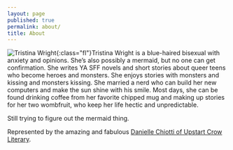```yaml
---
layout: page
published: true
permalink: about/
title: About
---
```


![Tristina Wright]({{site.baseurl}}/media/tristina-wright.jpg){:class="fl"}Tristina Wright is a blue-haired bisexual with anxiety and opinions. She’s also possibly a mermaid, but no one can get confirmation. She writes YA SFF novels and short stories about queer teens who become heroes and monsters. She enjoys stories with monsters and kissing and monsters kissing. She married a nerd who can build her new computers and make the sun shine with his smile. Most days, she can be found drinking coffee from her favorite chipped mug and making up stories for her two wombfruit, who keep her life hectic and unpredictable.

Still trying to figure out the mermaid thing.

Represented by the amazing and fabulous [Danielle Chiotti of Upstart Crow Literary](http://upstartcrowliterary.com/index.html).
